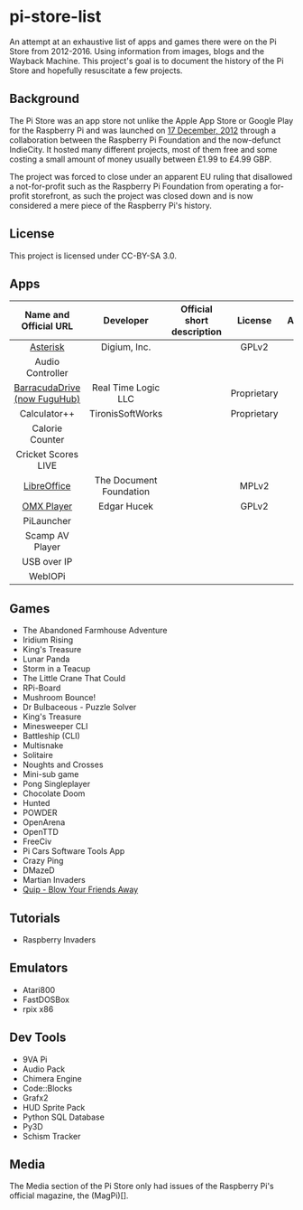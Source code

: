 # pi-store-list
An attempt at an exhaustive list of apps and games there were on the Pi Store from 2012-2016. Using information from images, blogs and the Wayback Machine. This project's goal is to document the history of the Pi Store and hopefully resuscitate a few projects.

## Background
The Pi Store was an app store not unlike the Apple App Store or Google Play for the Raspberry Pi and was launched on [17 December, 2012](https://www.raspberrypi.org/blog/introducing-the-pi-store/) through a collaboration between the Raspberry Pi Foundation and the now-defunct IndieCity. It hosted many different projects, most of them free and some costing a small amount of money usually between £1.99 to £4.99 GBP.

The project was forced to close under an apparent EU ruling that disallowed a not-for-profit such as the Raspberry Pi Foundation from operating a for-profit storefront, as such the project was closed down and is now considered a mere piece of the Raspberry Pi's history.

## License
This project is licensed under CC-BY-SA 3.0.

## Apps
| Name and Official URL                          | Developer    | Official short description | License | Active |
|:----------------------------------------------:|:------------:|:--------------------------:|:-------:|:------:|
| [Asterisk](http://www.raspberry-asterisk.org/) | Digium, Inc. |                            | GPLv2   |        |
| Audio Controller | | | | |
| [BarracudaDrive (now FuguHub)](http://fuguhub.com/RaspberryPi.lsp) | Real Time Logic LLC | | Proprietary | Yes |
| Calculator++ | TironisSoftWorks | | Proprietary | No |
| Calorie Counter | | | | |
| Cricket Scores LIVE | | | | |
| [LibreOffice](https://www.libreoffice.org/)    | The Document Foundation | | MPLv2 | Yes |
| [OMX Player](https://github.com/huceke/omxplayer) | Edgar Hucek | | GPLv2 | |
| PiLauncher | | | | |
| Scamp AV Player | | | | |
| USB over IP | | | | |
| WebIOPi | | | | |

## Games
* The Abandoned Farmhouse Adventure
* Iridium Rising
* King's Treasure
* Lunar Panda
* Storm in a Teacup
* The Little Crane That Could
* RPi-Board
* Mushroom Bounce!
* Dr Bulbaceous - Puzzle Solver
* King's Treasure
* Minesweeper CLI
* Battleship (CLI)
* Multisnake
* Solitaire
* Noughts and Crosses
* Mini-sub game
* Pong Singleplayer
* Chocolate Doom
* Hunted
* POWDER
* OpenArena
* OpenTTD
* FreeCiv
* Pi Cars Software Tools App
* Crazy Ping
* DMazeD
* Martian Invaders
* [Quip - Blow Your Friends Away](https://bitbucket.org/xixs/leedshack/src)

## Tutorials
* Raspberry Invaders

## Emulators
* Atari800
* FastDOSBox
* rpix x86

## Dev Tools
* 9VA Pi
* Audio Pack
* Chimera Engine
* Code::Blocks
* Grafx2
* HUD Sprite Pack
* Python SQL Database
* Py3D
* Schism Tracker

## Media
The Media section of the Pi Store only had issues of the Raspberry Pi's official magazine, the (MagPi)[].
